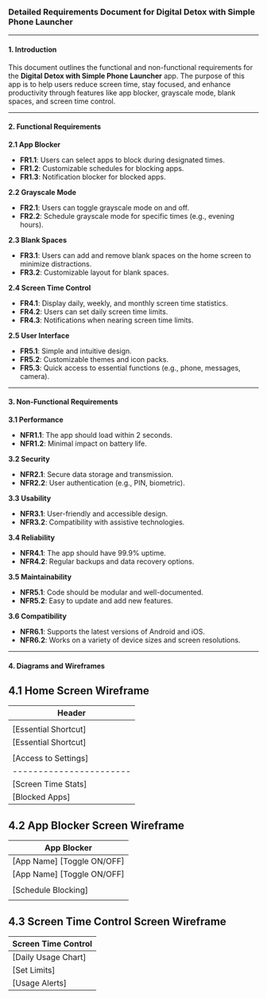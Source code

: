 ### Detailed Requirements Document for Digital Detox with Simple Phone Launcher

---

#### 1. Introduction
This document outlines the functional and non-functional requirements for the **Digital Detox with Simple Phone Launcher** app. The purpose of this app is to help users reduce screen time, stay focused, and enhance productivity through features like app blocker, grayscale mode, blank spaces, and screen time control.

---

#### 2. Functional Requirements

**2.1 App Blocker**
- **FR1.1**: Users can select apps to block during designated times.
- **FR1.2**: Customizable schedules for blocking apps.
- **FR1.3**: Notification blocker for blocked apps.

**2.2 Grayscale Mode**
- **FR2.1**: Users can toggle grayscale mode on and off.
- **FR2.2**: Schedule grayscale mode for specific times (e.g., evening hours).

**2.3 Blank Spaces**
- **FR3.1**: Users can add and remove blank spaces on the home screen to minimize distractions.
- **FR3.2**: Customizable layout for blank spaces.

**2.4 Screen Time Control**
- **FR4.1**: Display daily, weekly, and monthly screen time statistics.
- **FR4.2**: Users can set daily screen time limits.
- **FR4.3**: Notifications when nearing screen time limits.

**2.5 User Interface**
- **FR5.1**: Simple and intuitive design.
- **FR5.2**: Customizable themes and icon packs.
- **FR5.3**: Quick access to essential functions (e.g., phone, messages, camera).

---

#### 3. Non-Functional Requirements

**3.1 Performance**
- **NFR1.1**: The app should load within 2 seconds.
- **NFR1.2**: Minimal impact on battery life.

**3.2 Security**
- **NFR2.1**: Secure data storage and transmission.
- **NFR2.2**: User authentication (e.g., PIN, biometric).

**3.3 Usability**
- **NFR3.1**: User-friendly and accessible design.
- **NFR3.2**: Compatibility with assistive technologies.

**3.4 Reliability**
- **NFR4.1**: The app should have 99.9% uptime.
- **NFR4.2**: Regular backups and data recovery options.

**3.5 Maintainability**
- **NFR5.1**: Code should be modular and well-documented.
- **NFR5.2**: Easy to update and add new features.

**3.6 Compatibility**
- **NFR6.1**: Supports the latest versions of Android and iOS.
- **NFR6.2**: Works on a variety of device sizes and screen resolutions.

---

#### 4. Diagrams and Wireframes

**4.1 Home Screen Wireframe**
   -------------------------
   |      Header           |
   |-----------------------|
   |                       |
   | [Essential Shortcut]  |
   | [Essential Shortcut]  |   
   |                       |
   | [Access to Settings]  |
   |-----------------------|
   | [Screen Time Stats]   |
   | [Blocked Apps]        |
  

**4.2 App Blocker Screen Wireframe**
 ----------------------------
| App Blocker                |
|----------------------------|
| [App Name]  [Toggle ON/OFF]|
| [App Name]  [Toggle ON/OFF]|
|                            |  
| [Schedule Blocking]        |
|                            |
  
**4.3 Screen Time Control Screen Wireframe**
-----------------------------
|    Screen Time Control    |
|---------------------------|
| [Daily Usage Chart]       |
| [Set Limits]              |
| [Usage Alerts]            |
